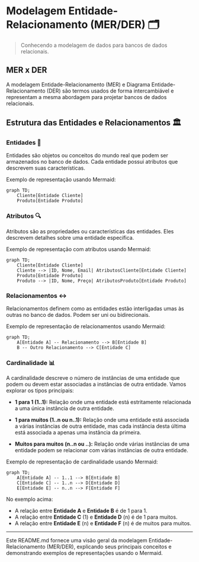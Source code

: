 # Modelagem Entidade-Relacionamento (MER/DER) 🗂️

> Conhecendo a modelagem de dados para bancos de dados relacionais.

## MER x DER

A modelagem Entidade-Relacionamento (MER) e Diagrama Entidade-Relacionamento (DER) são termos usados de forma intercambiável e representam a mesma abordagem para projetar bancos de dados relacionais.

## Estrutura das Entidades e Relacionamentos 🏛️

### Entidades 📄

Entidades são objetos ou conceitos do mundo real que podem ser armazenados no banco de dados. Cada entidade possui atributos que descrevem suas características.

Exemplo de representação usando Mermaid:
```mermaid
graph TD;
    Cliente[Entidade Cliente] 
    Produto[Entidade Produto]
```

### Atributos 🔍

Atributos são as propriedades ou características das entidades. Eles descrevem detalhes sobre uma entidade específica.

Exemplo de representação com atributos usando Mermaid:
```mermaid
graph TD;
    Cliente[Entidade Cliente]
    Cliente --> |ID, Nome, Email| AtributosCliente[Entidade Cliente]
    Produto[Entidade Produto]
    Produto --> |ID, Nome, Preço| AtributosProduto[Entidade Produto]
```

### Relacionamentos ↔️

Relacionamentos definem como as entidades estão interligadas umas às outras no banco de dados. Podem ser uni ou bidirecionais.

Exemplo de representação de relacionamentos usando Mermaid:
```mermaid
graph TD;
    A[Entidade A] -- Relacionamento --> B[Entidade B]
    B -- Outro Relacionamento --> C[Entidade C]
```

### Cardinalidade 📊

A cardinalidade descreve o número de instâncias de uma entidade que podem ou devem estar associadas a instâncias de outra entidade. Vamos explorar os tipos principais:

- **1 para 1 (1..1):** Relação onde uma entidade está estritamente relacionada a uma única instância de outra entidade.
  
- **1 para muitos (1..n ou n..1):** Relação onde uma entidade está associada a várias instâncias de outra entidade, mas cada instância desta última está associada a apenas uma instância da primeira.

- **Muitos para muitos (n..n ou *..*):** Relação onde várias instâncias de uma entidade podem se relacionar com várias instâncias de outra entidade.

Exemplo de representação de cardinalidade usando Mermaid:
```mermaid
graph TD;
    A[Entidade A] -- 1..1 --> B[Entidade B]
    C[Entidade C] -- 1..n --> D[Entidade D]
    E[Entidade E] -- n..n --> F[Entidade F]
```

No exemplo acima:
- A relação entre **Entidade A** e **Entidade B** é de 1 para 1.
- A relação entre **Entidade C** (1) e **Entidade D** (n) é de 1 para muitos.
- A relação entre **Entidade E** (n) e **Entidade F** (n) é de muitos para muitos.

---

Este README.md fornece uma visão geral da modelagem Entidade-Relacionamento (MER/DER), explicando seus principais conceitos e demonstrando exemplos de representações usando o Mermaid.
